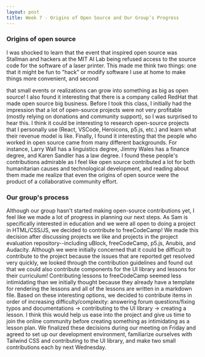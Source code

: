 ```yaml
---
layout: post
title: Week 7 - Origins of Open Source and Our Group’s Progress
---
```


### Origins of open source
I was shocked to learn that the event that inspired open source was Stallman and hackers at the MIT AI Lab being refused access to the source code for the software of a laser printer. This made me think two things: one that it might be fun to "hack" or modify software I use at home to make things more convenient, and second 
<!--more-->
that small events or realizations can grow into something as big as open source! I also found it interesting that there is a company called RedHat that made open source big business. Before I took this class, I initially had the impression that a lot of open-source projects were not very profitable (mostly relying on donations and community support), so I was surprised to hear this. I think it could be interesting to research open-source projects that I personally use (React, VSCode, Heroicons, p5.js, etc.) and learn what their revenue model is like. Finally, I found it interesting that the people who worked in open source came from many different backgrounds. For instance, Larry Wall has a linguistics degree, Jimmy Wales has a finance degree, and Karen Sandler has a law degree. I found these people's contributions admirable as I feel like open source contributed a lot for both humanitarian causes and technological development, and reading about them made me realize that even the origins of open source were the product of a collaborative community effort.

### Our group's process
Although our group hasn't started making open-source contributions yet, I feel like we made a lot of progress in planning our next steps. As Sam is specifically interested in education and we were all open to doing a project in HTML/CSS/JS, we decided to contribute to freeCodeCamp! We made this decision after discussing projects we like and projects in the project evaluation repository--including uBlock, freeCodeCamp, p5.js, Anubis, and Audacity. Although we were initially concerned that it could be difficult to contribute to the project because the issues that are reported get resolved very quickly, we looked through the contribution guidelines and found out that we could also contribute components for the UI library and lessons for their curriculum! Contributing lessons to freeCodeCamp seemed less intimidating than we initially thought because they already have a template for rendering the lessons and all of the lessons are written in a markdown file. Based on these interesting options, we decided to contribute items in order of increasing difficulty/complexity: answering forum questions/fixing typos and documentations -> contributing to the UI library -> creating a lesson. I think this would help us ease into the project and give us time to join the online community before creating something as intimidating as a lesson plan. We finalized these decisions during our meeting on Friday and agreed to set up our development environment, familiarize ourselves with Tailwind CSS and contributing to the UI library, and make two small contributions each by next Wednesday.